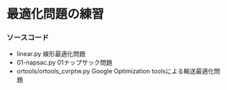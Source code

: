 # 最適化問題の練習

### ソースコード

- linear.py  線形最適化問題
- 01-napsac.py  01ナップサック問題
- ortools/ortools_cvrptw.py  Google Optimization toolsによる輸送最適化問題

